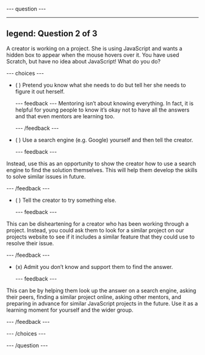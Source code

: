 
--- question ---

---
legend: Question 2 of 3
---

A creator is working on a project. She is using JavaScript and wants a hidden box to appear when the mouse hovers over it. You have used Scratch, but have no idea about JavaScript! What do you do?


--- choices ---

- ( ) Pretend you know what she needs to do but tell her she needs to figure it out herself.

  --- feedback ---
Mentoring isn’t about knowing everything. In fact, it is helpful for young people to know it’s okay not to have all the answers and that even mentors are learning too.


  --- /feedback ---

- ( ) Use a search engine (e.g. Google) yourself and then tell the creator.

  --- feedback ---

Instead, use this as an opportunity to show the creator how to use a search engine to find the solution themselves. This will help them develop the skills to solve similar issues in future.


  --- /feedback ---

- ( ) Tell the creator to try something else.

  --- feedback ---

This can be disheartening for a creator who has been working through a project. Instead, you could ask them to look for a similar project on our projects website to see if it includes a similar feature that they could use to resolve their issue.



  --- /feedback ---

- (x) Admit you don’t know and support them to find the answer.

  --- feedback ---

This can be by helping them look up the answer on a search engine, asking their peers, finding a similar project online, asking other mentors, and preparing in advance for similar JavaScript projects in the future. Use it as a learning moment for yourself and the wider group.


  --- /feedback ---

--- /choices ---

--- /question ---
